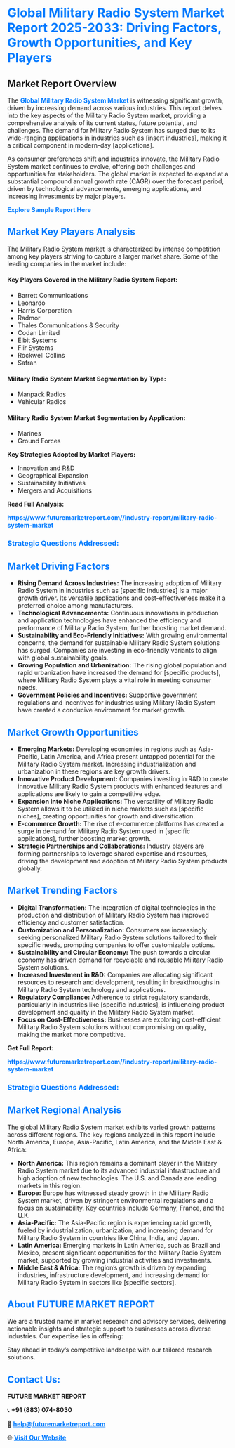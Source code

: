 <h1 style="color: #007BFF;">Global Military Radio System Market Report 2025-2033: Driving Factors, Growth Opportunities, and Key Players</h1>

<section id="overview">
<h2>Market Report Overview</h2>
<p>The <a href="https://www.futuremarketreport.com//industry-report/military-radio-system-market" style="color: #007BFF; text-decoration: none;"><strong>Global Military Radio System Market</strong></a> is witnessing significant growth, driven by increasing demand across various industries. This report delves into the key aspects of the Military Radio System market, providing a comprehensive analysis of its current status, future potential, and challenges. The demand for Military Radio System has surged due to its wide-ranging applications in industries such as [insert industries], making it a critical component in modern-day [applications].</p>
<p>As consumer preferences shift and industries innovate, the Military Radio System market continues to evolve, offering both challenges and opportunities for stakeholders. The global market is expected to expand at a substantial compound annual growth rate (CAGR) over the forecast period, driven by technological advancements, emerging applications, and increasing investments by major players.</p>
</section>

<section id="overview">
<p><a href="https://www.futuremarketreport.com//request-sample/reportId=63670" style="color: #007BFF; text-decoration: none;"><strong>Explore Sample Report Here</strong></a></p>
</section>

<section id="key-players">
<h2 style="color: #007BFF;">Market Key Players Analysis</h2>
<p>The Military Radio System market is characterized by intense competition among key players striving to capture a larger market share. Some of the leading companies in the market include:</p>
<h4>Key Players Covered in the Military Radio System Report:</h4>
<ul><li>Barrett Communications</li><li>Leonardo</li><li>Harris Corporation</li><li>Radmor</li><li>Thales Communications &amp; Security</li><li>Codan Limited</li><li>Elbit Systems</li><li>Flir Systems</li><li>Rockwell Collins</li><li>Safran</li></ul>
<h4>Military Radio System Market Segmentation by Type:</h4>
<ul><li>Manpack Radios</li><li>Vehicular Radios</li></ul>

<h4>Military Radio System Market Segmentation by Application:</h4>
<ul><li>Marines</li><li>Ground Forces</li></ul>
<p><strong>Key Strategies Adopted by Market Players:</strong></p>
<ul>
<li>Innovation and R&D</li>
<li>Geographical Expansion</li>
<li>Sustainability Initiatives</li>
<li>Mergers and Acquisitions</li>
</ul>
</section>

<section>
<p><strong>Read Full Analysis: </strong></p><a href="https://www.futuremarketreport.com//industry-report/military-radio-system-market" style="color: #007BFF; text-decoration: none;"><strong>https://www.futuremarketreport.com//industry-report/military-radio-system-market</strong></a>
<h3 style="color: #007BFF;">Strategic Questions Addressed:</h3>
</section>

<section id="driving-factors">
<h2 style="color: #007BFF;">Market Driving Factors</h2>
<ul>
<li><strong>Rising Demand Across Industries:</strong> The increasing adoption of Military Radio System in industries such as [specific industries] is a major growth driver. Its versatile applications and cost-effectiveness make it a preferred choice among manufacturers.</li>
<li><strong>Technological Advancements:</strong> Continuous innovations in production and application technologies have enhanced the efficiency and performance of Military Radio System, further boosting market demand.</li>
<li><strong>Sustainability and Eco-Friendly Initiatives:</strong> With growing environmental concerns, the demand for sustainable Military Radio System solutions has surged. Companies are investing in eco-friendly variants to align with global sustainability goals.</li>
<li><strong>Growing Population and Urbanization:</strong> The rising global population and rapid urbanization have increased the demand for [specific products], where Military Radio System plays a vital role in meeting consumer needs.</li>
<li><strong>Government Policies and Incentives:</strong> Supportive government regulations and incentives for industries using Military Radio System have created a conducive environment for market growth.</li>
</ul>
</section>

<section id="growth-opportunities">
<h2 style="color: #007BFF;">Market Growth Opportunities</h2>
<ul>
<li><strong>Emerging Markets:</strong> Developing economies in regions such as Asia-Pacific, Latin America, and Africa present untapped potential for the Military Radio System market. Increasing industrialization and urbanization in these regions are key growth drivers.</li>
<li><strong>Innovative Product Development:</strong> Companies investing in R&D to create innovative Military Radio System products with enhanced features and applications are likely to gain a competitive edge.</li>
<li><strong>Expansion into Niche Applications:</strong> The versatility of Military Radio System allows it to be utilized in niche markets such as [specific niches], creating opportunities for growth and diversification.</li>
<li><strong>E-commerce Growth:</strong> The rise of e-commerce platforms has created a surge in demand for Military Radio System used in [specific applications], further boosting market growth.</li>
<li><strong>Strategic Partnerships and Collaborations:</strong> Industry players are forming partnerships to leverage shared expertise and resources, driving the development and adoption of Military Radio System products globally.</li>
</ul>
</section>

<section id="trending-factors">
<h2 style="color: #007BFF;">Market Trending Factors</h2>
<ul>
<li><strong>Digital Transformation:</strong> The integration of digital technologies in the production and distribution of Military Radio System has improved efficiency and customer satisfaction.</li>
<li><strong>Customization and Personalization:</strong> Consumers are increasingly seeking personalized Military Radio System solutions tailored to their specific needs, prompting companies to offer customizable options.</li>
<li><strong>Sustainability and Circular Economy:</strong> The push towards a circular economy has driven demand for recyclable and reusable Military Radio System solutions.</li>
<li><strong>Increased Investment in R&D:</strong> Companies are allocating significant resources to research and development, resulting in breakthroughs in Military Radio System technology and applications.</li>
<li><strong>Regulatory Compliance:</strong> Adherence to strict regulatory standards, particularly in industries like [specific industries], is influencing product development and quality in the Military Radio System market.</li>
<li><strong>Focus on Cost-Effectiveness:</strong> Businesses are exploring cost-efficient Military Radio System solutions without compromising on quality, making the market more competitive.</li>
</ul>
</section>

<section>
<p><strong>Get Full Report: </strong></p><a href="https://www.futuremarketreport.com//industry-report/military-radio-system-market" style="color: #007BFF; text-decoration: none;"><strong>https://www.futuremarketreport.com//industry-report/military-radio-system-market</strong></a>
<h3 style="color: #007BFF;">Strategic Questions Addressed:</h3>
</section>


<section id="regional-analysis">
<h2 style="color: #007BFF;">Market Regional Analysis</h2>
<p>The global Military Radio System market exhibits varied growth patterns across different regions. The key regions analyzed in this report include North America, Europe, Asia-Pacific, Latin America, and the Middle East & Africa:</p>
<ul>
<li><strong>North America:</strong> This region remains a dominant player in the Military Radio System market due to its advanced industrial infrastructure and high adoption of new technologies. The U.S. and Canada are leading markets in this region.</li>
<li><strong>Europe:</strong> Europe has witnessed steady growth in the Military Radio System market, driven by stringent environmental regulations and a focus on sustainability. Key countries include Germany, France, and the U.K.</li>
<li><strong>Asia-Pacific:</strong> The Asia-Pacific region is experiencing rapid growth, fueled by industrialization, urbanization, and increasing demand for Military Radio System in countries like China, India, and Japan.</li>
<li><strong>Latin America:</strong> Emerging markets in Latin America, such as Brazil and Mexico, present significant opportunities for the Military Radio System market, supported by growing industrial activities and investments.</li>
<li><strong>Middle East & Africa:</strong> The region’s growth is driven by expanding industries, infrastructure development, and increasing demand for Military Radio System in sectors like [specific sectors].</li>
</ul>
</section>

<footer>
<h2 style="color: #007BFF;">About FUTURE MARKET REPORT</h2>
<p>We are a trusted name in market research and advisory services, delivering actionable insights and strategic support to businesses across diverse industries. Our expertise lies in offering:</p>

<p>Stay ahead in today’s competitive landscape with our tailored research solutions.</p>

<h2 style="color: #007BFF;">Contact Us:</h2>
<p><strong>FUTURE MARKET REPORT</strong></p>
<p>📞 <strong>+91 (883) 074-8030</strong></p>
<p>📧 <strong><a href="mailto:help@futuremarketreport.com" style="color: #007BFF;">help@futuremarketreport.com</a></strong></p>
<p>🌐 <strong><a href="https://www.futuremarketreport.com/" style="color: #007BFF;">Visit Our Website</a></strong></p>
</footer>